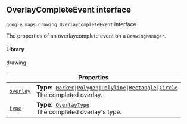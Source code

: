 
<devsite-heading text=" OverlayCompleteEvent interface" for="OverlayCompleteEvent" level="h2" link="" toc="" back-to-top=""><h2 id="OverlayCompleteEvent" is-upgraded="">OverlayCompleteEvent interface</h2></devsite-heading>
<p>
<code translate="no" dir="ltr"><span itemprop="path">google.maps.drawing</span>.<span itemprop="name">OverlayCompleteEvent</span></code>
interface
</p>
<p>The properties of an overlaycomplete event on a <code translate="no" dir="ltr">DrawingManager</code>.</p>
<devsite-heading text="Library" for="library_3" level="h4" link=""><h4 is-upgraded="" id="library_3">Library</h4></devsite-heading>
<p>drawing</p>
<div class="devsite-table-wrapper"><table class="properties responsive" summary="interface OverlayCompleteEvent - Properties">
<thead>
<tr><th colspan="2">Properties</th>
</tr></thead>
<tbody>
<tr id="OverlayCompleteEvent.overlay">
<td itemprop="property"><code translate="no" dir="ltr"><a class="secret-link" href="#OverlayCompleteEvent.overlay"><span>overlay</span></a></code></td>
<td><div><strong>Type:</strong>&nbsp; <code translate="no" dir="ltr"><a href="Marker.md">Marker</a>|<a href="Polygon.md">Polygon</a>|<a href="Polyline.md">Polyline</a>|<a href="Rectangle.md">Rectangle</a>|<a href="Circle.md">Circle</a></code></div>
<div class="desc">The completed overlay.</div></td>
</tr>
<tr id="OverlayCompleteEvent.type">
<td itemprop="property"><code translate="no" dir="ltr"><a class="secret-link" href="#OverlayCompleteEvent.type"><span>type</span></a></code></td>
<td><div><strong>Type:</strong>&nbsp; <code translate="no" dir="ltr"><a href="OverlayType.md">OverlayType</a></code></div>
<div class="desc">The completed overlay's type.</div></td>
</tr>
</tbody>
</table></div>
<script src="replace_links.js"></script>
